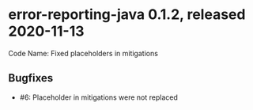 # error-reporting-java 0.1.2, released 2020-11-13

Code Name: Fixed placeholders in mitigations

## Bugfixes

* #6: Placeholder in mitigations were not replaced